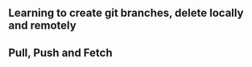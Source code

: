 <h2> Learning to create git branches, delete locally and remotely </h2>

<h2> Pull, Push and Fetch </h2>

